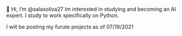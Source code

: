 👋 Hi, I’m @salasoliva27
Im interested in studying and becoming an AI expert.
I study to work specifically on Python.

I will be posting my furute projects as of 07/19/2021

